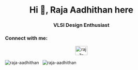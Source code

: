 
<h1 align="center">Hi 👋, Raja Aadhithan here </h1>
<h3 align="center">VLSI Design Enthusiast</h3>

<h3 align="left">Connect with me:</h3>
<p align="center">
<a href="https://www.linkedin.com/in/raja-aadhithan/" target="blank"><img align="center" src="https://raw.githubusercontent.com/rahuldkjain/github-profile-readme-generator/master/src/images/icons/Social/linked-in-alt.svg" alt="raja-aadhithan" height="30" width="40" /></a>

<img align="center" src="https://github-readme-stats.vercel.app/api?username=raja-aadhithan&show_icons=true&locale=en" alt="raja-aadhithan"/> &nbsp;
<img align="center" src="https://github-readme-stats.vercel.app/api/top-langs?username=raja-aadhithan&show_icons=true&locale=en&layout=compact" alt="raja-aadhithan"/></p>
